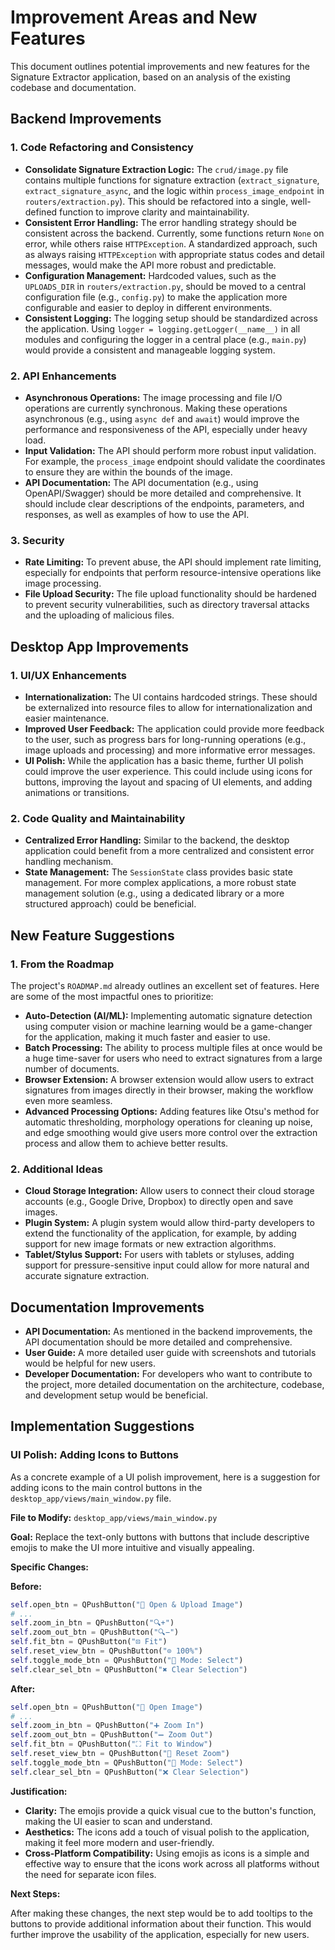 # Improvement Areas and New Features

This document outlines potential improvements and new features for the Signature Extractor application, based on an analysis of the existing codebase and documentation.

## Backend Improvements

### 1. Code Refactoring and Consistency

*   **Consolidate Signature Extraction Logic:** The `crud/image.py` file contains multiple functions for signature extraction (`extract_signature`, `extract_signature_async`, and the logic within `process_image_endpoint` in `routers/extraction.py`). This should be refactored into a single, well-defined function to improve clarity and maintainability.
*   **Consistent Error Handling:** The error handling strategy should be consistent across the backend. Currently, some functions return `None` on error, while others raise `HTTPException`. A standardized approach, such as always raising `HTTPException` with appropriate status codes and detail messages, would make the API more robust and predictable.
*   **Configuration Management:** Hardcoded values, such as the `UPLOADS_DIR` in `routers/extraction.py`, should be moved to a central configuration file (e.g., `config.py`) to make the application more configurable and easier to deploy in different environments.
*   **Consistent Logging:** The logging setup should be standardized across the application. Using `logger = logging.getLogger(__name__)` in all modules and configuring the logger in a central place (e.g., `main.py`) would provide a consistent and manageable logging system.

### 2. API Enhancements

*   **Asynchronous Operations:** The image processing and file I/O operations are currently synchronous. Making these operations asynchronous (e.g., using `async def` and `await`) would improve the performance and responsiveness of the API, especially under heavy load.
*   **Input Validation:** The API should perform more robust input validation. For example, the `process_image` endpoint should validate the coordinates to ensure they are within the bounds of the image.
*   **API Documentation:** The API documentation (e.g., using OpenAPI/Swagger) should be more detailed and comprehensive. It should include clear descriptions of the endpoints, parameters, and responses, as well as examples of how to use the API.

### 3. Security

*   **Rate Limiting:** To prevent abuse, the API should implement rate limiting, especially for endpoints that perform resource-intensive operations like image processing.
*   **File Upload Security:** The file upload functionality should be hardened to prevent security vulnerabilities, such as directory traversal attacks and the uploading of malicious files.

## Desktop App Improvements

### 1. UI/UX Enhancements

*   **Internationalization:** The UI contains hardcoded strings. These should be externalized into resource files to allow for internationalization and easier maintenance.
*   **Improved User Feedback:** The application could provide more feedback to the user, such as progress bars for long-running operations (e.g., image uploads and processing) and more informative error messages.
*   **UI Polish:** While the application has a basic theme, further UI polish could improve the user experience. This could include using icons for buttons, improving the layout and spacing of UI elements, and adding animations or transitions.

### 2. Code Quality and Maintainability

*   **Centralized Error Handling:** Similar to the backend, the desktop application could benefit from a more centralized and consistent error handling mechanism.
*   **State Management:** The `SessionState` class provides basic state management. For more complex applications, a more robust state management solution (e.g., using a dedicated library or a more structured approach) could be beneficial.

## New Feature Suggestions

### 1. From the Roadmap

The project's `ROADMAP.md` already outlines an excellent set of features. Here are some of the most impactful ones to prioritize:

*   **Auto-Detection (AI/ML):** Implementing automatic signature detection using computer vision or machine learning would be a game-changer for the application, making it much faster and easier to use.
*   **Batch Processing:** The ability to process multiple files at once would be a huge time-saver for users who need to extract signatures from a large number of documents.
*   **Browser Extension:** A browser extension would allow users to extract signatures from images directly in their browser, making the workflow even more seamless.
*   **Advanced Processing Options:** Adding features like Otsu's method for automatic thresholding, morphology operations for cleaning up noise, and edge smoothing would give users more control over the extraction process and allow them to achieve better results.

### 2. Additional Ideas

*   **Cloud Storage Integration:** Allow users to connect their cloud storage accounts (e.g., Google Drive, Dropbox) to directly open and save images.
*   **Plugin System:** A plugin system would allow third-party developers to extend the functionality of the application, for example, by adding support for new image formats or new extraction algorithms.
*   **Tablet/Stylus Support:** For users with tablets or styluses, adding support for pressure-sensitive input could allow for more natural and accurate signature extraction.

## Documentation Improvements

*   **API Documentation:** As mentioned in the backend improvements, the API documentation should be more detailed and comprehensive.
*   **User Guide:** A more detailed user guide with screenshots and tutorials would be helpful for new users.
*   **Developer Documentation:** For developers who want to contribute to the project, more detailed documentation on the architecture, codebase, and development setup would be beneficial.

## Implementation Suggestions

### UI Polish: Adding Icons to Buttons

As a concrete example of a UI polish improvement, here is a suggestion for adding icons to the main control buttons in the `desktop_app/views/main_window.py` file.

**File to Modify:** `desktop_app/views/main_window.py`

**Goal:** Replace the text-only buttons with buttons that include descriptive emojis to make the UI more intuitive and visually appealing.

**Specific Changes:**

**Before:**

```python
self.open_btn = QPushButton("📂 Open & Upload Image")
# ...
self.zoom_in_btn = QPushButton("🔍+")
self.zoom_out_btn = QPushButton("🔍−")
self.fit_btn = QPushButton("⊡ Fit")
self.reset_view_btn = QPushButton("⊙ 100%")
self.toggle_mode_btn = QPushButton("🎯 Mode: Select")
self.clear_sel_btn = QPushButton("✖ Clear Selection")
```

**After:**

```python
self.open_btn = QPushButton("📂 Open Image")
# ...
self.zoom_in_btn = QPushButton("➕ Zoom In")
self.zoom_out_btn = QPushButton("➖ Zoom Out")
self.fit_btn = QPushButton("⛶ Fit to Window")
self.reset_view_btn = QPushButton("💯 Reset Zoom")
self.toggle_mode_btn = QPushButton("🎯 Mode: Select")
self.clear_sel_btn = QPushButton("❌ Clear Selection")
```

**Justification:**

*   **Clarity:** The emojis provide a quick visual cue to the button's function, making the UI easier to scan and understand.
*   **Aesthetics:** The icons add a touch of visual polish to the application, making it feel more modern and user-friendly.
*   **Cross-Platform Compatibility:** Using emojis as icons is a simple and effective way to ensure that the icons work across all platforms without the need for separate icon files.

**Next Steps:**

After making these changes, the next step would be to add tooltips to the buttons to provide additional information about their function. This would further improve the usability of the application, especially for new users.